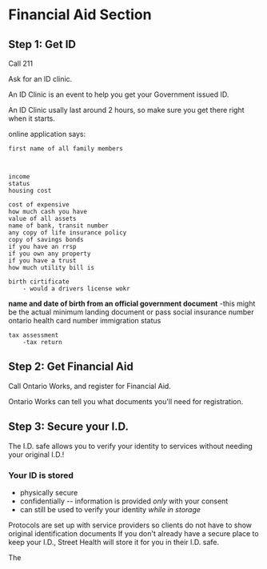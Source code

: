 # Financial Aid Section

## Step 1: Get ID
Call 211 

Ask for an ID clinic. 

An ID Clinic is an event to help you get your Government issued ID. 

An ID Clinic usally last around 2 hours, so make sure you get there right when it starts.

<!--- What is the minimum accepted ID for ontario works-->
online application says:

    first name of all family members

    

    income 
    status
    housing cost

    cost of expensive
    how much cash you have
    value of all assets
    name of bank, transit number
    any copy of life insurance policy
    copy of savings bonds
    if you have an rrsp
    if you own any property
    if you have a trust 
    how much utility bill is
    
    birth cirtificate
        - would a drivers license wokr
**name and date of birth from an official government document** 
 -this might be the actual minimum
    landing document or pass
    social insurance number
    ontario health card number
    immigration status
    
    tax assessment
        -tax return
        
## Step 2: Get Financial Aid

Call Ontario Works, and register for Financial Aid. 

Ontario Works can tell you what documents you'll need for registration. 

## Step 3: Secure your I.D.

The I.D. safe allows you to verify your identity to services without needing your original I.D.!

### Your ID is stored
+ physically secure
+ confidentially -- information is provided *only* with your consent 
+ can still be used to verify your identity *while in storage*

Protocols are set up with service providers so clients do not have to show original identification documents
If you don't already have a secure place to keep your I.D., Street Health will store it for you in their I.D. safe. 

The 

